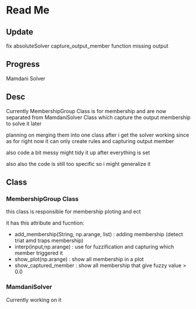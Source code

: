 # Read Me

## Update
fix absoluteSolver capture_output_member function missing output

## Progress
Mamdani Solver

## Desc
Currently MembershipGroup Class is for membership and are now separated from MamdaniSolver Class which capture the output membership
to solve it later

planning on merging them into one class after i get the solver working since as for right now it can only create rules and capturing
output member

also code a bit messy might tidy it up after everything is set

also also the code is still too specific so i might generalize it


## Class
### MembershipGroup Class
this class is responsible for membership ploting and ect

it has this attribute and fucntion:
- add_membership(String, np.arange, list) : adding membership (detect triat amd traps membership)
- interp(input,np.arange) : use for fuzzification and capturing which member triggered it
- show_plot(np.arange) : show all membership in a plot
- show_captured_member : show all membership that give fuzzy value > 0.0

### MamdaniSolver
Currently working on it